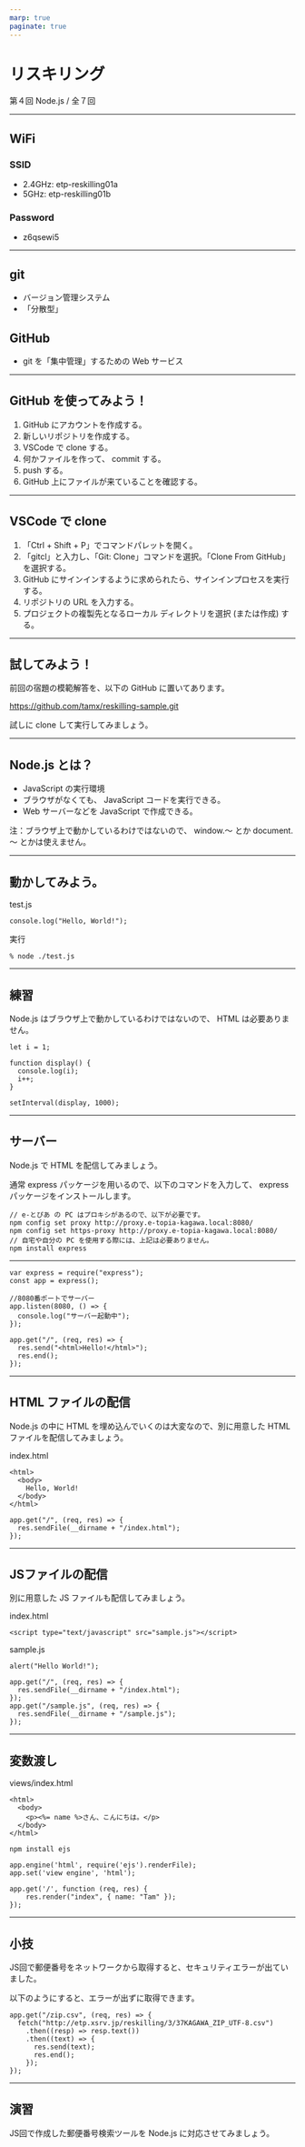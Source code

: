 ```yaml
---
marp: true
paginate: true
---
```

# リスキリング

第４回 Node.js / 全７回

<!-- 
$theme: gaia
template: invert
-->

<!-- footer: リスキリング Node.js -->

---
## WiFi

### SSID
- 2.4GHz: etp-reskilling01a
- 5GHz: etp-reskilling01b

### Password
- z6qsewi5

---
## git

- バージョン管理システム
- 「分散型」

## GitHub

- git を「集中管理」するための Web サービス

---
## GitHub を使ってみよう！

1. GitHub にアカウントを作成する。
1. 新しいリポジトリを作成する。
1. VSCode で clone する。
1. 何かファイルを作って、 commit する。
1. push する。
1. GitHub 上にファイルが来ていることを確認する。

---
## VSCode で clone

1. 「Ctrl + Shift + P」でコマンドパレットを開く。
1. 「gitcl」と入力し、「Git: Clone」コマンドを選択。「Clone From GitHub」を選択する。
1. GitHub にサインインするように求められたら、サインインプロセスを実行する。
1. リポジトリの URL を入力する。
1. プロジェクトの複製先となるローカル ディレクトリを選択 (または作成) する。

---
## 試してみよう！

前回の宿題の模範解答を、以下の GitHub に置いてあります。

https://github.com/tamx/reskilling-sample.git

試しに clone して実行してみましょう。

---
## Node.js とは？

- JavaScript の実行環境
- ブラウザがなくても、 JavaScript コードを実行できる。
- Web サーバーなどを JavaScript で作成できる。

注：ブラウザ上で動かしているわけではないので、 window.～ とか document.～ とかは使えません。

---
## 動かしてみよう。

test.js
~~~
console.log("Hello, World!");
~~~

実行
~~~
% node ./test.js
~~~

---
## 練習

Node.js はブラウザ上で動かしているわけではないので、 HTML は必要ありません。

~~~
let i = 1;

function display() {
  console.log(i);
  i++;
}

setInterval(display, 1000);
~~~

---
## サーバー

Node.js で HTML を配信してみましょう。

通常 express パッケージを用いるので、以下のコマンドを入力して、 express パッケージをインストールします。

~~~
// e-とぴあ の PC はプロキシがあるので、以下が必要です。
npm config set proxy http://proxy.e-topia-kagawa.local:8080/
npm config set https-proxy http://proxy.e-topia-kagawa.local:8080/
// 自宅や自分の PC を使用する際には、上記は必要ありません。
npm install express
~~~

---

~~~
var express = require("express");
const app = express();

//8080番ポートでサーバー
app.listen(8080, () => {
  console.log("サーバー起動中");
});

app.get("/", (req, res) => {
  res.send("<html>Hello!</html>");
  res.end();
});
~~~

---
## HTML ファイルの配信

Node.js の中に HTML を埋め込んでいくのは大変なので、別に用意した HTML ファイルを配信してみましょう。

index.html
~~~
<html>
  <body>
    Hello, World!
  </body>
</html>
~~~

~~~
app.get("/", (req, res) => {
  res.sendFile(__dirname + "/index.html");
});
~~~

---
## JSファイルの配信

別に用意した JS ファイルも配信してみましょう。

index.html
~~~
<script type="text/javascript" src="sample.js"></script>
~~~

sample.js
~~~
alert("Hello World!");
~~~

~~~
app.get("/", (req, res) => {
  res.sendFile(__dirname + "/index.html");
});
app.get("/sample.js", (req, res) => {
  res.sendFile(__dirname + "/sample.js");
});
~~~

---
## 変数渡し

views/index.html
~~~
<html>
  <body>
    <p><%= name %>さん、こんにちは。</p>
  </body>
</html>
~~~
~~~
npm install ejs
~~~
~~~
app.engine('html', require('ejs').renderFile);
app.set('view engine', 'html');

app.get('/', function (req, res) {
    res.render("index", { name: "Tam" });
});
~~~

---
## 小技

JS回で郵便番号をネットワークから取得すると、セキュリティエラーが出ていました。

以下のようにすると、エラーが出ずに取得できます。

~~~
app.get("/zip.csv", (req, res) => {
  fetch("http://etp.xsrv.jp/reskilling/3/37KAGAWA_ZIP_UTF-8.csv")
    .then((resp) => resp.text())
    .then((text) => {
      res.send(text);
      res.end();
    });
});
~~~

---
## 演習

JS回で作成した郵便番号検索ツールを Node.js に対応させてみましょう。
